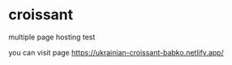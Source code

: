 # croissant
multiple page hosting test

you can visit page
https://ukrainian-croissant-babko.netlify.app/

